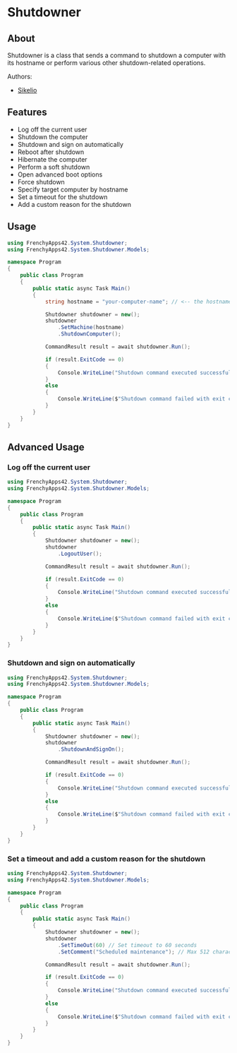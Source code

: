 # Shutdowner

## About

Shutdowner is a class that sends a command to shutdown a computer with its hostname or perform various other shutdown-related operations.

Authors:
* [Sikelio](https://github.com/Sikelio)

## Features

* Log off the current user
* Shutdown the computer
* Shutdown and sign on automatically
* Reboot after shutdown
* Hibernate the computer
* Perform a soft shutdown
* Open advanced boot options
* Force shutdown
* Specify target computer by hostname
* Set a timeout for the shutdown
* Add a custom reason for the shutdown

## Usage

```cs
using FrenchyApps42.System.Shutdowner;
using FrenchyApps42.System.Shutdowner.Models;

namespace Program
{
    public class Program
    {
        public static async Task Main()
        {
            string hostname = "your-computer-name"; // <-- the hostname of the machine you want to shutdown.

            Shutdowner shutdowner = new();
            shutdowner
                .SetMachine(hostname)
                .ShutdownComputer();

            CommandResult result = await shutdowner.Run();

            if (result.ExitCode == 0)
            {
                Console.WriteLine("Shutdown command executed successfully.");
            }
            else
            {
                Console.WriteLine($"Shutdown command failed with exit code {result.ExitCode}. Error: {result.ErrorMessage}");
            }
        }
    }
}
```

## Advanced Usage

### Log off the current user
```cs
using FrenchyApps42.System.Shutdowner;
using FrenchyApps42.System.Shutdowner.Models;

namespace Program
{
    public class Program
    {
        public static async Task Main()
        {
            Shutdowner shutdowner = new();
            shutdowner
                .LogoutUser();

            CommandResult result = await shutdowner.Run();

            if (result.ExitCode == 0)
            {
                Console.WriteLine("Shutdown command executed successfully.");
            }
            else
            {
                Console.WriteLine($"Shutdown command failed with exit code {result.ExitCode}. Error: {result.ErrorMessage}");
            }
        }
    }
}
```

### Shutdown and sign on automatically
```cs
using FrenchyApps42.System.Shutdowner;
using FrenchyApps42.System.Shutdowner.Models;

namespace Program
{
    public class Program
    {
        public static async Task Main()
        {
            Shutdowner shutdowner = new();
            shutdowner
                .ShutdownAndSignOn();

            CommandResult result = await shutdowner.Run();

            if (result.ExitCode == 0)
            {
                Console.WriteLine("Shutdown command executed successfully.");
            }
            else
            {
                Console.WriteLine($"Shutdown command failed with exit code {result.ExitCode}. Error: {result.ErrorMessage}");
            }
        }
    }
}
```

### Set a timeout and add a custom reason for the shutdown
```cs
using FrenchyApps42.System.Shutdowner;
using FrenchyApps42.System.Shutdowner.Models;

namespace Program
{
    public class Program
    {
        public static async Task Main()
        {
            Shutdowner shutdowner = new();
            shutdowner
                .SetTimeOut(60) // Set timeout to 60 seconds
                .SetComment("Scheduled maintenance"); // Max 512 characters

            CommandResult result = await shutdowner.Run();

            if (result.ExitCode == 0)
            {
                Console.WriteLine("Shutdown command executed successfully.");
            }
            else
            {
                Console.WriteLine($"Shutdown command failed with exit code {result.ExitCode}. Error: {result.ErrorMessage}");
            }
        }
    }
}
```
